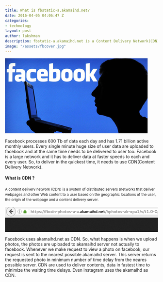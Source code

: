 ```yaml
---
title: What is fbstatic-a.akamaihd.net?
date: 2016-04-05 04:06:47 Z
categories:
- technology
layout: post
author: lakshman
description: fbstatic-a.akamaihd.net is a Content Delivery Network(CDN) used by facebook
image: "/assets/fbcover.jpg"
---
```


<img src="/assets/fbcover.jpg" alt="akamaihd why is used" align="centre">

Facebook processes 600 Tb of data each day and has 1.71 billion active monthly  users. Every single minute huge size of user data are uploaded to facebook and at the same time needs to be delivered to user too. Facebook is a large network and it has to deliver data at faster speeds to each and every user. So, to deliver in the quickest time, it needs to use CDN(Content Delivery Network).

#### What is CDN ? ####
<div class="ab">	<small>A content delivery network (CDN) is a system of distributed servers (network) that deliver webpages and other Web content to a user based on the geographic locations of the user, the origin of the webpage and a content delivery server.
</small>
</div>

<br>
<img src="/assets/bf1.png" alt="akamaihd why is used" align="middle">

Facebook uses akamaihd.net as CDN. So, what happens is when we upload photos, the photos are uploaded to akamaihd server not actually to facebook. Whenever we make request to view a photo on facebook, our request is sent to the nearest possible akamaihd server. This server returns the requested photo in minimum number of time delay from the neares possible server. CDN are used to deliver contents, data in fastest time to minimize the waiting time delays. Even instagram uses the akamaihd as CDN.
